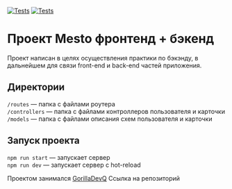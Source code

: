 [![Tests](../../actions/workflows/tests-13-sprint.yml/badge.svg)](../../actions/workflows/tests-13-sprint.yml) [![Tests](../../actions/workflows/tests-14-sprint.yml/badge.svg)](../../actions/workflows/tests-14-sprint.yml)
# Проект Mesto фронтенд + бэкенд

Проект написан в целях осуществления практики по бэкэнду, в дальнейшем для связи front-end и back-end частей приложения.

## Директории

`/routes` — папка с файлами роутера  
`/controllers` — папка с файлами контроллеров пользователя и карточки   
`/models` — папка с файлами описания схем пользователя и карточки  
  

## Запуск проекта

`npm run start` — запускает сервер   
`npm run dev` — запускает сервер с hot-reload

Проектом занимался <a href="https://github.com/GorillaDevq">GorillaDevQ</a>
Ссылка на репозиторий <a href="https://github.com/GorillaDevq/express-mesto-gha"></a>
